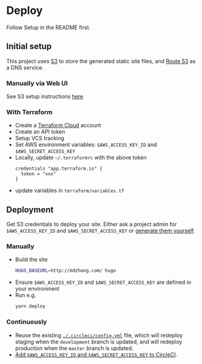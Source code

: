 # Deploy

Follow Setup in the README first.

## Initial setup

This project uses [S3](https://aws.amazon.com/s3/) to store the generated static site files, and [Route 53](https://aws.amazon.com/route53/) as a DNS service.

### Manually via Web UI

See S3 setup instructions [here](http://docs.aws.amazon.com/AmazonS3/latest/dev/website-hosting-custom-domain-walkthrough.html)

### With Terraform

* Create a [Terraform Cloud](https://www.terraform.io/cloud) account
* Create an API token
* Setup VCS tracking
* Set AWS environment variables: `$AWS_ACCESS_KEY_ID` and `$AWS_SECRET_ACCESS_KEY`
* Locally, update `~/.terraformrc` with the above token
  ```hcl
  credentials "app.terraform.io" {
    token = "xxx"
  }
  ```
* update variables in `terraform/variables.tf`

## Deployment

Get S3 credentials to deploy your site. Either ask a project admin for `$AWS_ACCESS_KEY_ID` and `$AWS_SECRET_ACCESS_KEY` or [generate them yourself](http://docs.aws.amazon.com/IAM/latest/UserGuide/id_credentials_access-keys.html#Using_CreateAccessKey).

### Manually

* Build the site
    ```sh
    HUGO_BASEURL=http://mdzhang.com/ hugo
    ```
* Ensure `$AWS_ACCESS_KEY_ID` and `$AWS_SECRET_ACCESS_KEY` are defined in your environment
* Run e.g.
    ```sh
    yarn deploy
    ```

### Continuously

* Reuse the existing [`./.circleci/config.yml`](./.circleci/config.yml) file, which will redeploy staging when the `development` branch is updated, and will redeploy production when the `master` branch is updated.
* [Add `$AWS_ACCESS_KEY_ID` and `$AWS_SECRET_ACCESS_KEY` to CircleCI](https://circleci.com/docs/environment-variables/#setting-environment-variables-for-all-commands-without-adding-them-to-git
).
